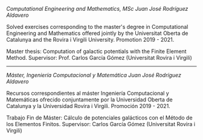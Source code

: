 *Computational Engineering and Mathematics, MSc*
*Juan José Rodríguez Aldavero*

Solved exercises corresponding to the master's degree in Computational Engineering and Mathematics offered jointly by the Universitat Oberta de Catalunya and the Rovira i Virgili University. Promotion 2019 - 2021.

Master thesis: Computation of galactic potentials with the Finite Element Method.
Supervisor: Prof. Carlos García Gómez (Universitat Rovira i Virgili)

************************************************************

*Máster, Ingeniería Computacional y Matemática*
*Juan José Rodríguez Aldavero*

Recursos correspondientes al máster Ingeniería Computacional y Matemáticas ofrecido conjuntamente por la Universidad Oberta de Catalunya y la Universidad Rovira i Virgili. Promoción 2019 - 2021.

Trabajo Fin de Máster: Cálculo de potenciales galácticos con el Método de los Elementos Finitos.
Supervisor: Carlos García Gómez (Universitat Rovira i Virgili)
